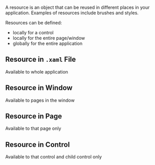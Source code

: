 A resource is an object that can be reused in different places in your application. Examples of resources include brushes and styles.

Resources can be defined: 
* locally for a control
* locally for the entire page/window
* globally for the entire application

## Resource in `.xaml` File
Available to whole application

## Resource in Window
Available to pages in the window

## Resource in Page
Available to that page only

## Resource in Control
Available to that control and child control only






